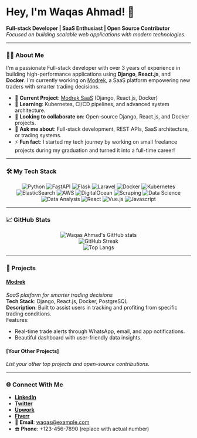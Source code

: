 # Hey, I'm Waqas Ahmad! 👋

**Full-stack Developer | SaaS Enthusiast | Open Source Contributor**  
_Focused on building scalable web applications with modern technologies._

---

### 👨‍💻 About Me
I'm a passionate Full-stack developer with over 3 years of experience in building high-performance applications using **Django**, **React.js**, and **Docker**. I'm currently working on [Modrek](https://modrek.com), a SaaS platform empowering new traders with smarter trading decisions.

- 🔭 **Current Project**: [Modrek SaaS](https://modrek.com) (Django, React.js, Docker)
- 🌱 **Learning**: Kubernetes, CI/CD pipelines, and advanced system architecture.
- 👯 **Looking to collaborate on**: Open-source Django, React.js, and Docker projects.
- 💬 **Ask me about**: Full-stack development, REST APIs, SaaS architecture, or trading systems.
- ⚡ **Fun fact**: I started my tech journey by working on small freelance projects during my graduation and turned it into a full-time career!

---

### 🛠️ My Tech Stack

<div align="center">
  <img src="https://img.shields.io/badge/Python-3776AB?style=for-the-badge&logo=python&logoColor=white" alt="Python"/>
  <img src="https://img.shields.io/badge/FastAPI-009688?style=for-the-badge&logo=fastapi&logoColor=white" alt="FastAPI"/>
  <img src="https://img.shields.io/badge/Flask-000000?style=for-the-badge&logo=flask&logoColor=white" alt="Flask"/>
  <img src="https://img.shields.io/badge/Laravel-FF2D20?style=for-the-badge&logo=laravel&logoColor=white" alt="Laravel"/>
  <img src="https://img.shields.io/badge/Docker-2496ED?style=for-the-badge&logo=docker&logoColor=white" alt="Docker"/>
  <img src="https://img.shields.io/badge/Kubernetes-326CE5?style=for-the-badge&logo=kubernetes&logoColor=white" alt="Kubernetes"/>
  <img src="https://img.shields.io/badge/ElasticSearch-005571?style=for-the-badge&logo=elasticsearch&logoColor=white" alt="ElasticSearch"/>
  <img src="https://img.shields.io/badge/AWS-232F3E?style=for-the-badge&logo=amazonaws&logoColor=white" alt="AWS"/>
  <img src="https://img.shields.io/badge/DigitalOcean-0080FF?style=for-the-badge&logo=digitalocean&logoColor=white" alt="DigitalOcean"/>
  <img src="https://img.shields.io/badge/Web%20Scraping-4285F4?style=for-the-badge&logo=google&logoColor=white" alt="Scraping"/>
  <img src="https://img.shields.io/badge/Data%20Science-FF6F00?style=for-the-badge&logo=datascience&logoColor=white" alt="Data Science"/>
  <img src="https://img.shields.io/badge/Data%20Analysis-3776AB?style=for-the-badge&logo=python&logoColor=white" alt="Data Analysis"/>
  <img src="https://img.shields.io/badge/React-61DAFB?style=for-the-badge&logo=react&logoColor=white" alt="React"/>
  <img src="https://img.shields.io/badge/Vue.js-4FC08D?style=for-the-badge&logo=vue.js&logoColor=white" alt="Vue.js"/>
  <img src="https://img.shields.io/badge/Javascript-F7DF1E?style=for-the-badge&logo=javascript&logoColor=black" alt="Javascript"/>
</div>

---

### 📈 GitHub Stats

<div align="center">
  <img src="https://github-readme-stats.vercel.app/api?username=coderatwork-7&show_icons=true&theme=tokyonight&hide_border=true" alt="Waqas Ahmad's GitHub stats"/>
  <br/>
  <img src="https://github-readme-streak-stats.herokuapp.com/?user=coderatwork-7&theme=tokyonight&hide_border=true" alt="GitHub Streak"/>
  <br/>
  <img src="https://github-readme-stats.vercel.app/api/top-langs/?username=coderatwork-7&layout=compact&theme=tokyonight&hide_border=true" alt="Top Langs"/>
</div>

---

### 🚀 Projects

#### [Modrek](https://modrek.com)  
_SaaS platform for smarter trading decisions_  
**Tech Stack**: Django, React.js, Docker, PostgreSQL  
**Description**: Built to assist users in tracking and profiting from specific trading conditions.  
Features:
- Real-time trade alerts through WhatsApp, email, and app notifications.
- Beautiful dashboard with user-friendly data insights.

#### [Your Other Projects]  
_List your other top projects and open-source contributions._

---

### 🌐 Connect With Me

- **[LinkedIn](https://linkedin.com/in/waqasahmad)**  
- **[Twitter](https://twitter.com/waqasahmad)**  
- **[Upwork](https://www.upwork.com/freelancers/~waqasahmad)**  
- **[Fiverr](https://www.fiverr.com/waqasahmad)**  
- 📧 **Email**: [waqas@example.com](mailto:waqas@example.com)  
- ☎️ **Phone**: +123-456-7890 (replace with actual number)



